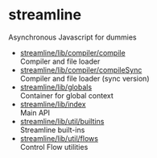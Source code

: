 # streamline

Asynchronous Javascript for dummies

* [streamline/lib/compiler/compile](lib/compiler/compile.md)  
  Compiler and file loader
* [streamline/lib/compiler/compileSync](lib/compiler/compileSync.md)  
  Compiler and file loader (sync version)
* [streamline/lib/globals](lib/globals.md)  
  Container for global context
* [streamline/lib/index](lib/index.md)  
  Main API
* [streamline/lib/util/builtins](lib/util/builtins.md)  
  Streamline built-ins
* [streamline/lib/util/flows](lib/util/flows.md)  
  Control Flow utilities
